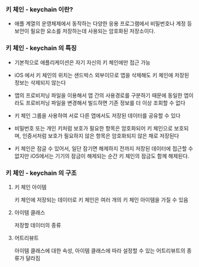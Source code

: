 ### 키 체인 - keychain 이란?

- 애플 계열의 운영체제에서 동작하는 다양한 응용 프로그램에서 비밀번호나 계정 등 보안이 필요한 요소를 저장하는데 사용되는 암호화된 저장소이다.

### 키 체인 - keychain 의 특징

- 기본적으로 애플리케이션은 자기 자신의 키 체인에만 접근 가능
- iOS 에서 키 체인의 위치는 샌드박스 외부이므로 앱을 삭제해도 키 체인에 저장된 정보는 삭제되지 않는다
- 앱의 프로비저닝 파일을 이용해서 앱 간의 사용경로를 구분하기 때문에 동일한 앱이라도 프로비저닝 파일을 변경해서 빌드하면 기존 정보를 더 이상 조회할 수 없다 

- 키 체인 그룹을 사용하여 서로 다른 앱에서도 저장된 데이터를 공유할 수 있다
- 비밀번호 또는 개인 키처럼 보호가 필요한 항목은 암호화되어 키 체인으로 보호되며, 인증서처럼 보호가 필요하지 않은 항목은 암호화되지 않은 채로 저장된다
- 키 체인은 잠글 수 있어서, 일단 잠기면 해제하지 전까지 저장된 데이터에 접근할 수 없지만 iOS에서는 기기의 잠금이 해제되는 순간 키 체인의 잠금도 함께 해제된다.

### 키 체인 - keychain 의 구조

1. 키 체인 아이템

   키 체인에 저장되는 데이터로 키 체인은 여러 개의 키 체인 아이템을 가질 수 있음

2. 아이템 클래스

   저장할 데이터의 종류

3. 어트리뷰트

   아이템 클래스에 대한 속성, 아이템 클래스에 따라 설정할 수 있는 어트리뷰트의 종류가 달라짐

### 

